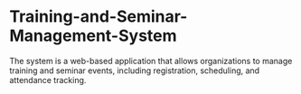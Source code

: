 # Training-and-Seminar-Management-System
The system is a web-based application that allows organizations to manage training and seminar events, including registration, scheduling, and attendance tracking.
